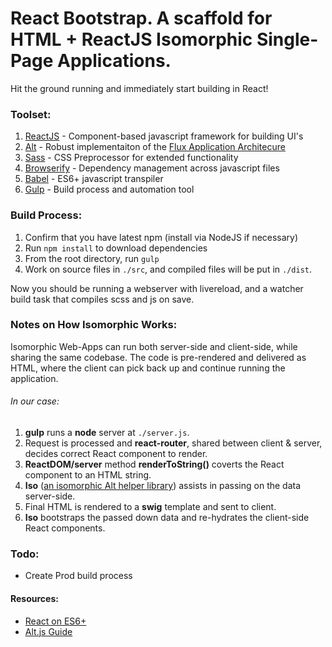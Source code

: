 # React Bootstrap. A scaffold for __HTML + ReactJS__ Isomorphic Single-Page Applications.

Hit the ground running and immediately start building in React!

### Toolset:
1. [ReactJS](https://facebook.github.io/react/) - Component-based javascript framework for building UI's
2. [Alt](http://alt.js.org/) - Robust implementaiton of the [Flux Application Architecure](https://facebook.github.io/flux/docs/overview.html)
3. [Sass](http://sass-lang.com/) - CSS Preprocessor for extended functionality
4. [Browserify](http://browserify.org/) - Dependency management across javascript files
5. [Babel](https://babeljs.io/) - ES6+ javascript transpiler
6. [Gulp](http://gulpjs.com/) - Build process and automation tool

### Build Process:
1. Confirm that you have latest npm (install via NodeJS if necessary)
2. Run `npm install` to download dependencies
3. From the root directory, run `gulp`
4. Work on source files in `./src`, and compiled files will be put in `./dist`.

Now you should be running a webserver with livereload, and a watcher build task that compiles scss and js on save.

### Notes on How Isomorphic Works:
Isomorphic Web-Apps can run both server-side and client-side, while sharing the same codebase. The code is pre-rendered and delivered as HTML, where the client can pick back up and continue running the application.
###### In our case:
1. **gulp** runs a **node** server at `./server.js`.  
2. Request is processed and **react-router**, shared between client & server, decides correct React component to render.
3. **ReactDOM/server** method **renderToString()** coverts the React component to an HTML string.
4. **Iso** ([an isomorphic Alt helper library]((https://github.com/goatslacker/iso))) assists in passing on the data server-side.
5. Final HTML is rendered to a **swig** template and sent to client.
6. **Iso** bootstraps the passed down data and re-hydrates the client-side React components.

### Todo:
* Create Prod build process

#### Resources: 
* [React on ES6+](http://babeljs.io/blog/2015/06/07/react-on-es6-plus/)
* [Alt.js Guide](http://alt.js.org/guide/)


